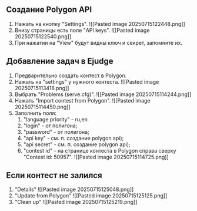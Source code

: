## Создание Polygon API

1. Нажать на кнопку "Settings".
	![[Pasted image 20250715122448.png]]
2. Внизу страницы есть поле "API keys".
	![[Pasted image 20250715122540.png]]
3. При нажатии на "View" будут видны ключ и секрет, запомните их.
## Добавление задач в Ejudge

1. Предварительно создать контест в Polygon.
2. Нажать на "settings" у нужного контеста.
	![[Pasted image 20250715113418.png]]
3. Выбрать "Problems (serve.cfg)".
	![[Pasted image 20250715114244.png]]
4. Нажать "Import contest from Polygon".
	![[Pasted image 20250715114450.png]]
5. Заполнить поля:
	1. "language priority" - ru,en
	2. "login" - от полигона;
	3. "password" - от полигона;
	4. "api key" - см. п. создание polygon api);
	5. "api secret" - см. п. создание polygon api);
	6. "contest id" - на странице контеста в Polygon справа сверху "Contest id: 50957".
	![[Pasted image 20250715114725.png]]

## Если контест не залился
1. "Details"
	![[Pasted image 20250715125048.png]]
2. "Update from Polygon"
	![[Pasted image 20250715125125.png]]
3. "Clean up"
	![[Pasted image 20250715125219.png]]
